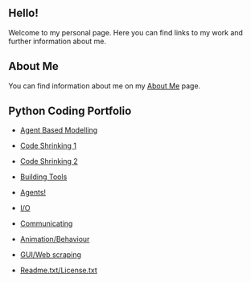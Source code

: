## Hello!

Welcome to my personal page. Here you can find links to my work and further information about me. 

## About Me

You can find information about me on my [About Me](https://mayamiddletonwelch.github.io/index2) page. 

## Python Coding Portfolio

* [Agent Based Modelling](https://mayamiddletonwelch.github.io/index4)

* [Code Shrinking 1](https://mayamiddletonwelch.github.io/index5)

* [Code Shrinking 2](https://mayamiddletonwelch.github.io/index6)

* [Building Tools](https://mayamiddletonwelch.github.io/index7)

* [Agents!](https://mayamiddletonwelch.github.io/index8)

* [I/O](https://mayamiddletonwelch.github.io/index9)

* [Communicating](https://mayamiddletonwelch.github.io/index10)

* [Animation/Behaviour](https://mayamiddletonwelch.github.io/index11)

* [GUI/Web scraping](https://mayamiddletonwelch.github.io/index12)

* [Readme.txt/License.txt](https://mayamiddletonwelch.github.io/index13)
